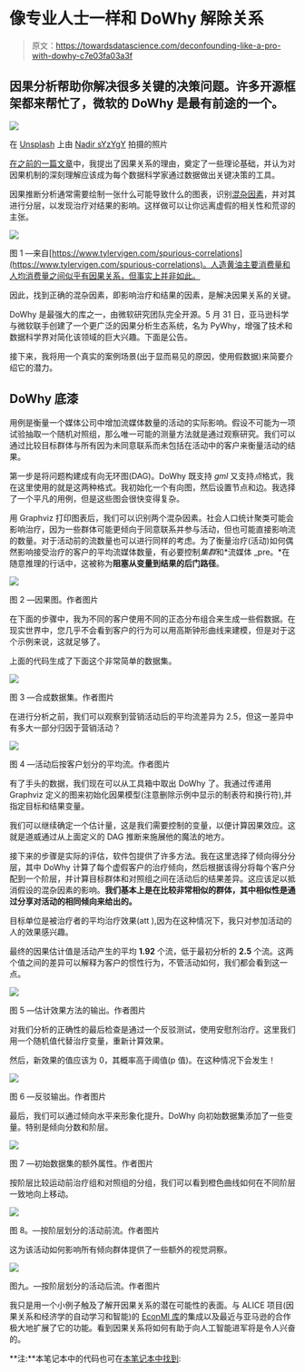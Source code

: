 # 像专业人士一样和 DoWhy 解除关系

> 原文：<https://towardsdatascience.com/deconfounding-like-a-pro-with-dowhy-c7e03fa03a3f>

## 因果分析帮助你解决很多关键的决策问题。许多开源框架都来帮忙了，微软的 DoWhy 是最有前途的一个。

![](img/5d7b1b7fd0e319dfc165d4af2e230d58.png)

在 [Unsplash](https://unsplash.com?utm_source=medium&utm_medium=referral) 上由 [Nadir sYzYgY](https://unsplash.com/@nadir_syzygy?utm_source=medium&utm_medium=referral) 拍摄的照片

[在之前的一篇文章](/a-gentle-intro-to-causality-in-a-business-setting-4285aee4b83)中，我提出了因果关系的理由，奠定了一些理论基础，并认为对因果机制的深刻理解应该成为每个数据科学家通过数据做出关键决策的工具。

因果推断分析通常需要绘制一张什么可能导致什么的图表，识别[混杂因素](https://en.wikipedia.org/wiki/Confounding)，并对其进行分层，以发现治疗对结果的影响。这样做可以让你远离虚假的相关性和荒谬的主张。

![](img/048e64f3d191e54c1a782c6b690d3c37.png)

图 1 —来自[https://www.tylervigen.com/spurious-correlations](https://www.tylervigen.com/spurious-correlations)。人造黄油主要消费量和人均消费量之间似乎有因果关系，但事实上并非如此。

因此，找到正确的混杂因素，即影响治疗和结果的因素，是解决因果关系的关键。

DoWhy 是最强大的库之一，由微软研究团队完全开源。5 月 31 日，亚马逊科学与微软联手创建了一个更广泛的因果分析生态系统，名为 PyWhy，增强了技术和数据科学界对简化该领域的巨大兴趣。下面是公告。

接下来，我将用一个真实的案例场景(出于显而易见的原因，使用假数据)来简要介绍它的潜力。

## DoWhy 底漆

用例是衡量一个媒体公司中增加流媒体数量的活动的实际影响。假设不可能为一项试验抽取一个随机对照组，那么唯一可能的测量方法就是通过观察研究。我们可以通过比较目标群体与所有因为未同意联系而未包括在活动中的客户来衡量活动的结果。

第一步是将问题构建成有向无环图(DAG)。DoWhy 既支持 *gml* 又支持*点*格式，我在这里使用的就是这两种格式。我初始化一个有向图，然后设置节点和边。我选择了一个平凡的用例，但是这些图会很快变得复杂。

用 Graphviz 打印图表后，我们可以识别两个混杂因素。社会人口统计聚类可能会影响治疗，因为一些群体可能更倾向于同意联系并参与活动，但也可能直接影响流的数量。对于活动前的流数量也可以进行同样的考虑。为了衡量治疗(活动)如何偶然影响接受治疗的客户的平均流媒体数量，有必要控制*集群*和*流媒体 _pre。*在随意推理的行话中，这被称为**阻塞从变量到结果的后门路径**。

![](img/4849e85c483b66396a69f5032da540bf.png)

图 2 —因果图。作者图片

在下面的步骤中，我为不同的客户使用不同的正态分布组合来生成一些假数据。在现实世界中，您几乎不会看到客户的行为可以用高斯钟形曲线来建模，但是对于这个示例来说，这就足够了。

上面的代码生成了下面这个非常简单的数据集。

![](img/cf33a2075a1a517976d27dd39223ba0b.png)

图 3 —合成数据集。作者图片

在进行分析之前，我们可以观察到营销活动后的平均流差异为 2.5，但这一差异中有多大一部分归因于营销活动？

![](img/10ef3539672e86060cb4dce7400ee38a.png)

图 4 —活动后按客户划分的平均流。作者图片

有了手头的数据，我们现在可以从工具箱中取出 DoWhy 了。我通过传递用 Graphviz 定义的图来初始化因果模型(注意删除示例中显示的制表符和换行符),并指定目标和结果变量。

我们可以继续确定一个估计量，这是我们需要控制的变量，以便计算因果效应。这就是道威通过从上面定义的 DAG 推断来施展他的魔法的地方。

接下来的步骤是实际的评估，软件包提供了许多方法。我在这里选择了倾向得分分层，其中 DoWhy 计算了每个虚假客户的治疗倾向，然后根据该得分将每个客户分配到一个阶层，并计算目标群体和对照组之间在活动后的结果差异。这应该足以抵消假设的混杂因素的影响。**我们基本上是在比较非常相似的群体，其中相似性是通过分享对活动的相同倾向来给出的。**

目标单位是被治疗者的平均治疗效果(att ),因为在这种情况下，我只对参加活动的人的效果感兴趣。

最终的因果估计值是活动产生的平均 **1.92** 个流，低于最初分析的 **2.5** 个流。这两个值之间的差异可以解释为客户的惯性行为，不管活动如何，我们都会看到这一点。

![](img/ce1378f7b29962858d88aaa5e8e77e08.png)

图 5 —估计效果方法的输出。作者图片

对我们分析的正确性的最后检查是通过一个反驳测试，使用安慰剂治疗。这里我们用一个随机值代替治疗变量，重新计算效果。

然后，新效果的值应该为 0，其概率高于阈值(p 值)。在这种情况下会发生！

![](img/d2b822274dd311bbb9b2b212a9f30597.png)

图 6 —反驳输出。作者图片

最后，我们可以通过倾向水平来形象化提升。DoWhy 向初始数据集添加了一些变量。特别是倾向分数和阶层。

![](img/2c1ff5a04ea8c79e6cc571b4bf714488.png)

图 7 —初始数据集的额外属性。作者图片

按阶层比较运动前治疗组和对照组的分组，我们可以看到橙色曲线如何在不同阶层一致地向上移动。

![](img/a6c47be7934e7ff879ed6e67d8ec021e.png)

图 8。—按阶层划分的活动前流。作者图片

这为该活动如何影响所有倾向群体提供了一些额外的视觉洞察。

![](img/020c5b75aa99a39c430f16ad30420a4d.png)

图九。—按阶层划分的活动后流。作者图片

我只是用一个小例子触及了解开因果关系的潜在可能性的表面。与 ALICE 项目(因果关系和经济学的自动学习和智能)的 [EconMl 库](https://github.com/microsoft/EconML)的集成以及最近与亚马逊的合作极大地扩展了它的功能。看到因果关系将如何有助于向人工智能进军将是令人兴奋的。

**注:**本笔记本中的代码也可在[本笔记本中找到](https://colab.research.google.com/drive/1yabfh8826W0FMLKFRD12OHBIP8oU1QeM#scrollTo=_3q0uqyWf8lf):